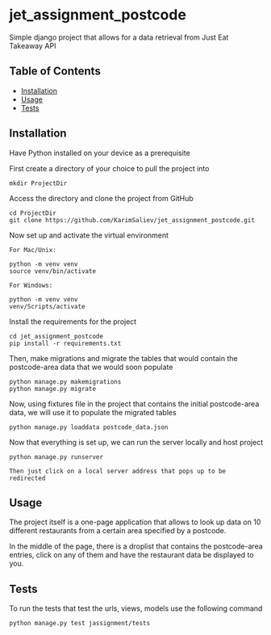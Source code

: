 # jet_assignment_postcode
Simple django project that allows for a data retrieval from Just Eat Takeaway API

## Table of Contents

- [Installation](#installation)
- [Usage](#usage)
- [Tests](#tests)

## Installation
Have Python installed on your device as a prerequisite 

First create a directory of your choice to pull the project into
```
mkdir ProjectDir
```
Access the directory and clone the project from GitHub

```
cd ProjectDir
git clone https://github.com/KarimSaliev/jet_assignment_postcode.git
```
Now set up and activate the virtual environment

```
For Mac/Unix:

python -m venv venv
source venv/bin/activate

For Windows:

python -m venv venv
venv/Scripts/activate
```
Install the requirements for the project

```
cd jet_assignment_postcode
pip install -r requirements.txt
```

Then, make migrations and migrate the tables that would contain the postcode-area data that we would soon populate

```
python manage.py makemigrations
python manage.py migrate
```

Now, using fixtures file in the project that contains the initial postcode-area data, we will use it to populate the migrated tables

```
python manage.py loaddata postcode_data.json
```

Now that everything is set up, we can run the server locally and host project
```
python manage.py runserver

Then just click on a local server address that pops up to be redirected
```

## Usage
The project itself is a one-page application that allows to look up data on 10 different restaurants from a certain area specified by a postcode.

In the middle of the page, there is a droplist that contains the postcode-area entries, click on any of them and have the restaurant data be displayed to you.


## Tests

To run the tests that test the urls, views, models use the following command

```
python manage.py test jassignment/tests
```

